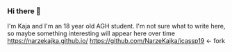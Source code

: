 ### Hi there 👋

I'm Kaja and I'm  an 18 year old AGH student. I'm not sure what to write here, so maybe something interesting will appear here over time 
https://narzekajka.github.io/
https://github.com/NarzeKajka/icassp19 <- fork
